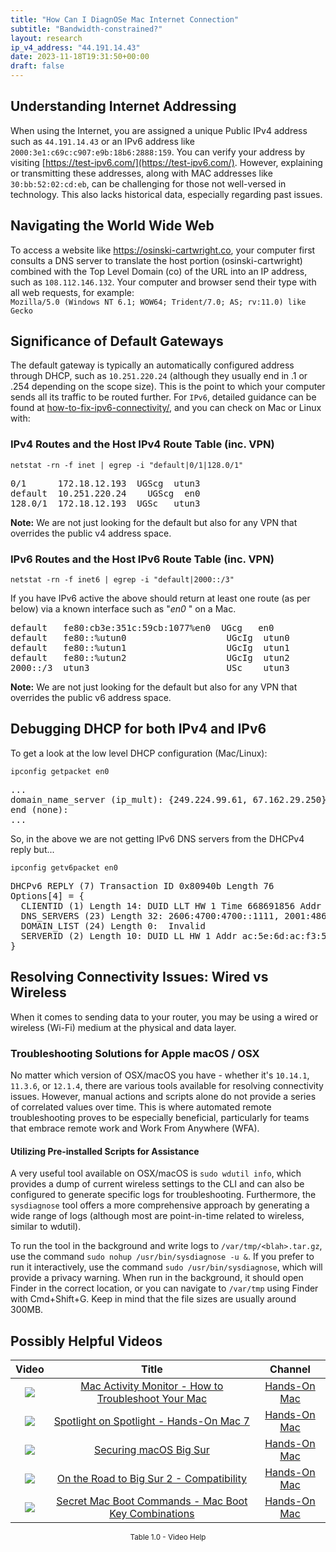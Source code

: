 ```yaml
---
title: "How Can I DiagnOSe Mac Internet Connection"
subtitle: "Bandwidth-constrained?"
layout: research
ip_v4_address: "44.191.14.43"
date: 2023-11-18T19:31:50+00:00
draft: false
---
```


## Understanding Internet Addressing

When using the Internet, you are assigned a unique Public IPv4 address such as ```44.191.14.43``` or an IPv6 address like ```2000:3e1:c69c:c907:e9b:18b6:2888:159```. You can verify your address by visiting [https://test-ipv6.com/](https://test-ipv6.com/). However, explaining or transmitting these addresses, along with MAC addresses like ```30:bb:52:02:cd:eb```, can be challenging for those not well-versed in technology. This also lacks historical data, especially regarding past issues.
## Navigating the World Wide Web

To access a website like https://osinski-cartwright.co, your computer first consults a DNS server to translate the host portion (osinski-cartwright) combined with the Top Level Domain (co) of the URL into an IP address, such as ```108.112.146.132```. Your computer and browser send their type with all web requests, for example: <br>```Mozilla/5.0 (Windows NT 6.1; WOW64; Trident/7.0; AS; rv:11.0) like Gecko```
## Significance of Default Gateways

The default gateway is typically an automatically configured address through DHCP, such as ```10.251.220.24``` (although they usually end in .1 or .254 depending on the scope size). This is the point to which your computer sends all its traffic to be routed further. For ```IPv6```, detailed guidance can be found at [how-to-fix-ipv6-connectivity/](/blog/how-to-fix-ipv6-connectivity/), and you can check on Mac or Linux with:
<br>
### IPv4 Routes and the Host IPv4 Route Table (inc. VPN)
```netstat -rn -f inet | egrep -i "default|0/1|128.0/1"```

<pre>
0/1      172.18.12.193  UGScg  utun3
default  10.251.220.24    UGScg  en0
128.0/1  172.18.12.193  UGSc   utun3</pre>

**Note:** We are not just looking for the default but also for any VPN that overrides the public v4 address space.

### IPv6 Routes and the Host IPv6 Route Table (inc. VPN)
```netstat -rn -f inet6 | egrep -i "default|2000::/3"```

If you have IPv6 active the above should return at least one route (as per below) via a known interface such as "_en0_ " on a Mac. 

<pre>
default   fe80:cb3e:351c:59cb:1077%en0  UGcg   en0
default   fe80::%utun0                   UGcIg  utun0
default   fe80::%utun1                   UGcIg  utun1
default   fe80::%utun2                   UGcIg  utun2
2000::/3  utun3                          USc    utun3</pre>

**Note:** We are not just looking for the default but also for any VPN that overrides the public v6 address space.
<br>

## Debugging DHCP for both IPv4 and IPv6

To get a look at the low level DHCP configuration (Mac/Linux): 

```ipconfig getpacket en0```

<pre>
...
domain_name_server (ip_mult): {249.224.99.61, 67.162.29.250}
end (none):
...</pre>

So, in the above we are not getting IPv6 DNS servers from the DHCPv4 reply but...

```ipconfig getv6packet en0```

<pre>
DHCPv6 REPLY (7) Transaction ID 0x80940b Length 76
Options[4] = {
  CLIENTID (1) Length 14: DUID LLT HW 1 Time 668691856 Addr 30:bb:52:02:cd:eb
  DNS_SERVERS (23) Length 32: 2606:4700:4700::1111, 2001:4860:4860::8844
  DOMAIN_LIST (24) Length 0:  Invalid
  SERVERID (2) Length 10: DUID LL HW 1 Addr ac:5e:6d:ac:f3:5e
}</pre>




## Resolving Connectivity Issues: Wired vs Wireless
When it comes to sending data to your router, you may be using a wired or wireless (Wi-Fi) medium at the physical and data layer.
### Troubleshooting Solutions for Apple macOS / OSX
No matter which version of OSX/macOS you have - whether it's ```10.14.1```, ```11.3.6```, or ```12.1.4```, there are various tools available for resolving connectivity issues. However, manual actions and scripts alone do not provide a series of correlated values over time. This is where automated remote troubleshooting proves to be especially beneficial, particularly for teams that embrace remote work and Work From Anywhere (WFA).
#### Utilizing Pre-installed Scripts for Assistance
A very useful tool available on OSX/macOS is ```sudo wdutil info```, which provides a dump of current wireless settings to the CLI and can also be configured to generate specific logs for troubleshooting. Furthermore, the ```sysdiagnose``` tool offers a more comprehensive approach by generating a wide range of logs (although most are point-in-time related to wireless, similar to wdutil).

To run the tool in the background and write logs to ```/var/tmp/<blah>.tar.gz```, use the command ```sudo nohup /usr/bin/sysdiagnose -u &```. If you prefer to run it interactively, use the command ```sudo /usr/bin/sysdiagnose```, which will provide a privacy warning. When run in the background, it should open Finder in the correct location, or you can navigate to ```/var/tmp``` using Finder with Cmd+Shift+G. Keep in mind that the file sizes are usually around 300MB.
## Possibly Helpful Videos

<link href="/plugins/lity/css/lity.min.css" rel="stylesheet">
<script src="/plugins/lity/js/lity.min.js"></script>
<div class="table1-start"></div>

|Video | Title | Channel |
| :---: | :---: | :---: |
|<a href="https://www.youtube.com/watch?v=TWzWd_DiaJ0" data-lity><img src="https://i.ytimg.com/vi/TWzWd_DiaJ0/default.jpg" class="img-fluid"></a>|<a href="https://www.youtube.com/watch?v=TWzWd_DiaJ0" data-lity>Mac Activity Monitor - How to Troubleshoot Your Mac</a>|<a target="_blank" href="https://www.youtube.com/channel/UCg43DP8MdHVcl4rFK_delBg" >Hands-On Mac</a>|
|<a href="https://www.youtube.com/watch?v=RslZ4W1EPqk" data-lity><img src="https://i.ytimg.com/vi/RslZ4W1EPqk/default.jpg" class="img-fluid"></a>|<a href="https://www.youtube.com/watch?v=RslZ4W1EPqk" data-lity>Spotlight on Spotlight - Hands-On Mac 7</a>|<a target="_blank" href="https://www.youtube.com/channel/UCg43DP8MdHVcl4rFK_delBg" >Hands-On Mac</a>|
|<a href="https://www.youtube.com/watch?v=7KdhJimuhNw" data-lity><img src="https://i.ytimg.com/vi/7KdhJimuhNw/default.jpg" class="img-fluid"></a>|<a href="https://www.youtube.com/watch?v=7KdhJimuhNw" data-lity>Securing macOS Big Sur</a>|<a target="_blank" href="https://www.youtube.com/channel/UCg43DP8MdHVcl4rFK_delBg" >Hands-On Mac</a>|
|<a href="https://www.youtube.com/watch?v=HEbK-Tignuc" data-lity><img src="https://i.ytimg.com/vi/HEbK-Tignuc/default.jpg" class="img-fluid"></a>|<a href="https://www.youtube.com/watch?v=HEbK-Tignuc" data-lity>On the Road to Big Sur 2 - Compatibility</a>|<a target="_blank" href="https://www.youtube.com/channel/UCg43DP8MdHVcl4rFK_delBg" >Hands-On Mac</a>|
|<a href="https://www.youtube.com/watch?v=VwNYWAxHCgM" data-lity><img src="https://i.ytimg.com/vi/VwNYWAxHCgM/default.jpg" class="img-fluid"></a>|<a href="https://www.youtube.com/watch?v=VwNYWAxHCgM" data-lity>Secret Mac Boot Commands - Mac Boot Key Combinations</a>|<a target="_blank" href="https://www.youtube.com/channel/UCg43DP8MdHVcl4rFK_delBg" >Hands-On Mac</a>|

<center><small>Table 1.0 - Video Help</small></center>
 <br>
<div class="table1-end"></div>
<script type="text/javascript">
(function() {
    $('div.table1-start').nextUntil('div.table1-end', 'table').addClass('table thead-dark table-striped table-responsive rounded').attr('id', 't1');
    $('#t1').find('thead').addClass('thead-dark');
})();
</script>
